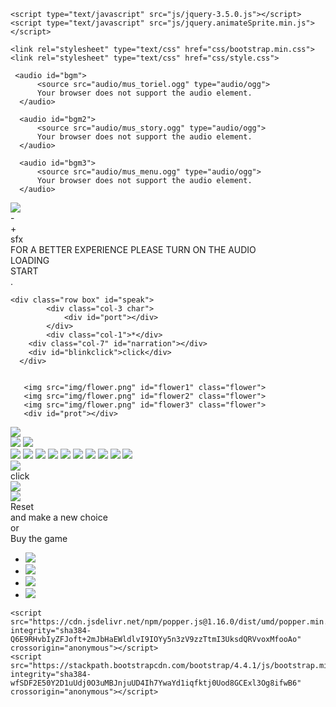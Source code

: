 <html>
  <head>
    <meta charset="UTF-8">
    <title>UNDERTALE</title>
	 <!--favicon*-->
	<link rel="apple-touch-icon" sizes="57x57" href="img/favicon/apple-icon-57x57.png">
	<link rel="apple-touch-icon" sizes="60x60" href="img/favicon/apple-icon-60x60.png">
	<link rel="apple-touch-icon" sizes="72x72" href="img/favicon/apple-icon-72x72.png">
	<link rel="apple-touch-icon" sizes="76x76" href="img/favicon/apple-icon-76x76.png">
	<link rel="apple-touch-icon" sizes="114x114" href="img/favicon/apple-icon-114x114.png">
	<link rel="apple-touch-icon" sizes="120x120" href="img/favicon/apple-icon-120x120.png">
	<link rel="apple-touch-icon" sizes="144x144" href="img/favicon/apple-icon-144x144.png">
	<link rel="apple-touch-icon" sizes="152x152" href="img/favicon/apple-icon-152x152.png">
	<link rel="apple-touch-icon" sizes="180x180" href="img/favicon/apple-icon-180x180.png">
	<link rel="icon" type="image/png" sizes="192x192"  href="img/favicon/android-icon-192x192.png">
	<link rel="icon" type="image/png" sizes="32x32" href="img/favicon/favicon-32x32.png">
	<link rel="icon" type="image/png" sizes="96x96" href="img/favicon/favicon-96x96.png">
	<link rel="icon" type="image/png" sizes="16x16" href="img/favicon/favicon-16x16.png">
	<link rel="manifest" href="/manifest.json">
	<meta name="msapplication-TileColor" content="#ffffff">
	<meta name="msapplication-TileImage" content="/ms-icon-144x144.png">
	<meta name="theme-color" content="#ffffff">
	 <!-------------------------------------------------------------------------->
	
	<script type="text/javascript" src="js/jquery-3.5.0.js"></script>
	<script type="text/javascript" src="js/jquery.animateSprite.min.js"></script>
    
	<link rel="stylesheet" type="text/css" href="css/bootstrap.min.css">
	<link rel="stylesheet" type="text/css" href="css/style.css">
	
  </head>
  <body>
	  
	 <audio id="bgm">
		  <source src="audio/mus_toriel.ogg" type="audio/ogg">
		  Your browser does not support the audio element.
	  </audio>
	  
	  <audio id="bgm2">
		  <source src="audio/mus_story.ogg" type="audio/ogg">
		  Your browser does not support the audio element.
	  </audio>
	  
	  <audio id="bgm3">
		  <source src="audio/mus_menu.ogg" type="audio/ogg">
		  Your browser does not support the audio element.
	  </audio>
 <img src="img/muteoff.png" id="mute">	  
<div id="down">-</div>
<div id="up">+</div>
<div id="sfx">sfx</div>
 <div id="splashscreen">FOR A BETTER EXPERIENCE PLEASE TURN ON THE AUDIO<br></div>
 <div id="loading">LOADING<div id="dot"></div></div>
 <a id="play">START</a>
 <div id="wait">.<b id="punti"></b></div>
	
	<div class="row box" id="speak">
			<div class="col-3 char">
				<div id="port"></div>
			</div>
			<div class="col-1">*</div>
		<div class="col-7" id="narration"></div>
		<div id="blinkclick">click</div>
	  </div>
	  		
	  
	   <img src="img/flower.png" id="flower1" class="flower">
	   <img src="img/flower.png" id="flower2" class="flower">
	   <img src="img/flower.png" id="flower3" class="flower">
	   <div id="prot"></div>
	  
<div id="ruin">	
	<div id="prot2"></div>
</div>
	  
<div id="lab">
	<div id="sci"></div>
	<div id="robot"></div>
</div>
	 	  
<img src="img/narration/backstory/1.png" id="past">

<div id="mountain">
	<div id="soldier"></div>
</div>
	 
<div id="throne">
	<img src="img/throneroom/throne.png" id="chair">
	<img src="img/throneroom/asgore.png" id="king">
</div>

<img src="img/narration/good.png" id="friend">
<img src="img/narration/bad.png" id="foe">

<img src="img/fight/enemy1.png" id="man" class="">
<img src="img/fight/fight.png" id="attack">
<img src="img/fight/att/attbar.png" id="attackbar">
<img src="img/fight/att/f1.png" id="fight">
<img src="img/fight/att/m1.png" id="spare">
<img src="img/fight/cloud.png" id="cloud1">
<img src="img/fight/cloud.png" id="cloud2">
<img src="img/fight/cloud.png" id="cloud3">
<div id="slash"></div>
<div id="slash2"></div>
	  
<img src="img/sans/sans.png" id="sans">
<div id="spcb"></div>
<div id="blinkclick2">click</div>
<img src="img/fight/torielfight/torfight1.png" id="toriel">
<div id="cover"></div>
	  
<img src="img/logo.png" id="title">

<div id="floweysp"></div>
<div id="flowey"></div>

<div id="end">
<a id="reset">Reset</a><br>
and make a new choice<br>
or<br>
Buy the game
<ul>
<li><a href="https://store.steampowered.com/app/391540"><img src="img/logo/steam.png"></a></li>
<li><a href="https://www.nintendo.com/games/detail/undertale-switch"><img src="img/logo/switch.png"></a></li>
<li><a href="https://store.playstation.com/product/EP3746-CUSA09415_00-CB00000000000084"><img src="img/logo/ps.png"></a></li>
<li><a href="https://www.microsoft.com/en-us/p/undertale/9n046hwgq4j2"><img src="img/logo/microsoft.png"></a></li>
</ul>
</div>

<div id="white"></div>
	  


	
	 
	  
<script type="text/javascript">
				
			document.getElementById("mute").style.position = "absolute";
			document.getElementById("mute").style.top = "7px";
			document.getElementById("mute").style.left = "1621px";
			document.getElementById("mute").style.zIndex = "999999999999";
	        document.getElementById("mute").style.visibility = "hidden";
	
			document.getElementById("up").style.position = "absolute";
			document.getElementById("up").style.top = "-37px";
			document.getElementById("up").style.left = "1497px";
			document.getElementById("up").style.zIndex = "999999999999";
	        document.getElementById("up").style.visibility = "hidden";
	
			document.getElementById("down").style.position = "absolute";
			document.getElementById("down").style.top = "-37px";
			document.getElementById("down").style.left = "1568px";
			document.getElementById("down").style.zIndex = "999999999999";
	        document.getElementById("down").style.visibility = "hidden";
	
			document.getElementById("sfx").style.position = "absolute";
			document.getElementById("sfx").style.top = "-3px";
			document.getElementById("sfx").style.left = "1696px";
			document.getElementById("sfx").style.zIndex = "999999999999";
	        document.getElementById("sfx").style.visibility = "hidden";
	
			document.getElementById("loading").style.position = "absolute";
			document.getElementById("loading").style.top = "407px";
			document.getElementById("loading").style.left = "530px";
	        document.getElementById("loading").style.visibility = "hidden";
	
			document.getElementById("wait").style.position = "absolute";
			document.getElementById("wait").style.top = "783px";
			document.getElementById("wait").style.left = "55px";
	        document.getElementById("wait").style.visibility = "hidden";

			document.getElementById("play").style.visibility = "hidden";
			document.getElementById("play").style.position = "absolute";
			document.getElementById("play").style.top = "380px";
			document.getElementById("play").style.left = "612px";
	/*Initial placement*/	
			document.getElementById("speak").style.position = "absolute";
			document.getElementById("speak").style.top = "650px";
			document.getElementById("speak").style.left = "510px";
			document.getElementById("speak").style.visibility = "hidden";
		    document.getElementById("speak").style.zIndex = "999";
	
			document.getElementById("blinkclick").style.position = "relative";
			document.getElementById("blinkclick").style.top = "168px";
			document.getElementById("blinkclick").style.left = "-2px";
			document.getElementById("blinkclick").style.visibility = "";
		/*Fall*/
			document.getElementById("flower1").style.position = "absolute";
				document.getElementById("flower1").style.top = "-200px";
				document.getElementById("flower1").style.left = "100px";
	
			document.getElementById("flower2").style.position = "absolute";
				document.getElementById("flower2").style.top = "-200px";
				document.getElementById("flower2").style.left = "860px";
				document.getElementById("flower2").style.zIndex = "99";
	
			document.getElementById("flower3").style.position = "absolute";
				document.getElementById("flower3").style.top = "-200px";
				document.getElementById("flower3").style.left = "1620px";
	
		    document.getElementById("prot").style.position = "absolute";
				document.getElementById("prot").style.top = "-260px";
				document.getElementById("prot").style.left = "620px";
		        document.getElementById("prot").style.transform = "rotate(-90deg)";
				document.getElementById("prot").style.zIndex = "95";
				
		
			var f1= $('#flower1');
			var f2= $('#flower2');
			var f3= $('#flower3');
			var p1= $('#prot');
			var bob1 = 0;
			var bob2 = 0;
			var bob3 = 0;
			var bob4 = 0;

		/*Ruin*/
			document.getElementById("ruin").style.position = "absolute";
			document.getElementById("ruin").style.top = "1580px";
			document.getElementById("ruin").style.left = "0px";
	
			document.getElementById("prot2").style.position = "relative";
			document.getElementById("prot2").style.top = "474px";
			document.getElementById("prot2").style.left = "1958px";
			var s1 = $('#ruin');
			var p2 = $('#prot2');
			var bob0= 0;
	
			var tor = new Audio('audio/snd_txttor.wav');
		
		/*Past*/
			document.getElementById("past").style.position = "absolute";
			document.getElementById("past").style.top = "105px";
			document.getElementById("past").style.left = "497px";
			document.getElementById("past").style.visibility = "hidden";
		
		/*Lab*/
			document.getElementById("lab").style.position = "absolute";
			document.getElementById("lab").style.top = "-1463px";
			document.getElementById("lab").style.left = "2000px";
			document.getElementById("lab").style.zIndex = "99";
	
			document.getElementById("sci").style.position = "relative";
			document.getElementById("sci").style.top = "1743px";
			document.getElementById("sci").style.left = "200px";
	
			document.getElementById("robot").style.position = "relative";
			document.getElementById("robot").style.top = "1373px";
			document.getElementById("robot").style.left = "1000px";
		
		/*Mountain*/
			document.getElementById("mountain").style.position = "absolute";
			document.getElementById("mountain").style.top = "1200px";
			document.getElementById("mountain").style.left = "0px";
	
			document.getElementById("soldier").style.position = "relative";
			document.getElementById("soldier").style.top = "833px";
			document.getElementById("soldier").style.left = "940px";
		
		/*Throne*/
			document.getElementById("throne").style.position = "absolute";
			document.getElementById("throne").style.top = "-1600px";
			document.getElementById("throne").style.left = "-339px";
			$('#throne').fadeOut(1);
	
			document.getElementById("chair").style.position = "relative";
			document.getElementById("chair").style.top = "1212px";
			document.getElementById("chair").style.left = "1186px";
			document.getElementById("chair").style.zIndex = "98";
	
			document.getElementById("king").style.position = "relative";
			document.getElementById("king").style.top = "1656px";
			document.getElementById("king").style.left = "780px";
			document.getElementById("king").style.zIndex = "99";
		
		/*Friend or foe*/
			document.getElementById("friend").style.position = "absolute";
			document.getElementById("friend").style.top = "117px";
			document.getElementById("friend").style.left = "600px";
			$('#friend').fadeOut(1);
	
			document.getElementById("foe").style.position = "absolute";
			document.getElementById("foe").style.top = "52px";
			document.getElementById("foe").style.left = "1000px";
			$('#foe').fadeOut(1);
		
		/*First fight*/
			document.getElementById("man").style.position = "absolute";
			document.getElementById("man").style.top = "100px";
			document.getElementById("man").style.left = "733px";
			$('#man').fadeOut(1);
	
			document.getElementById("cloud1").style.position = "absolute";
			document.getElementById("cloud1").style.top = "260px";
			document.getElementById("cloud1").style.left = "880px";
	
	        document.getElementById("cloud2").style.position = "absolute";
			document.getElementById("cloud2").style.top = "260px";
			document.getElementById("cloud2").style.left = "880px";
	
	        document.getElementById("cloud3").style.position = "absolute";
			document.getElementById("cloud3").style.top = "260px";
			document.getElementById("cloud3").style.left = "880px";
	
	        document.getElementById("cloud1").style.visibility = "hidden";
			document.getElementById("cloud2").style.visibility = "hidden";
			document.getElementById("cloud3").style.visibility = "hidden";
	
			document.getElementById("cloud1").style.opacity = "0.5";
			document.getElementById("cloud2").style.opacity = "0.5";
			document.getElementById("cloud3").style.opacity = "0.5";
	
			document.getElementById("fight").style.position = "absolute";
			document.getElementById("fight").style.top = "522px";
			document.getElementById("fight").style.left = "468px";
			$('#fight').fadeOut(1);
	
			document.getElementById("attack").style.position = "absolute";
			document.getElementById("attack").style.top = "440px";
			document.getElementById("attack").style.left = "420px";
	        document.getElementById("attack").style.zIndex = "99";
			document.getElementById("attack").style.visibility = "hidden";
	
			document.getElementById("attackbar").style.position = "absolute";
			document.getElementById("attackbar").style.top = "448px";
			document.getElementById("attackbar").style.left = "390px";
	        document.getElementById("attackbar").style.zIndex = "100";
	
			document.getElementById("attackbar").style.visibility = "hidden";
			document.getElementById("spare").style.position = "absolute";
			document.getElementById("spare").style.top = "520.4px";
			document.getElementById("spare").style.left = "1047px";
	
			document.getElementById("slash").style.position = "absolute";
			document.getElementById("slash").style.top = "134px";
			document.getElementById("slash").style.left = "864px";
			document.getElementById("slash").style.visibility = "hidden";
			$('#spare').fadeOut(1);
			
			var blink = new Audio('audio/snd_select.wav');
			var attack = new Audio ('audio/snd_laz.wav');
			var endfight = new Audio ('audio/snd_vaporized.wav');
			var damage = new Audio ('audio/snd_damage.wav');
			var bDamage = new Audio ('audio/snd_heavydamage.ogg');
			var end = new Audio ('audio/mus_intronoise.ogg');
			
			var pacific = 0;
			var genocide = 0;
	
			/*Sans*/
	        document.getElementById("sans").style.position = "absolute";
			document.getElementById("sans").style.top = "116px";
			document.getElementById("sans").style.left = "729px";
			document.getElementById("sans").style.visibility = "hidden";
	
	        document.getElementById("spcb").style.position = "absolute";
			document.getElementById("spcb").style.top = "105px";
			document.getElementById("spcb").style.left = "1020px";
			document.getElementById("spcb").style.visibility = "hidden";
	
			document.getElementById("cover").style.position = "absolute";
			document.getElementById("cover").style.top = "105px";
			document.getElementById("cover").style.left = "1020px";
			document.getElementById("cover").style.display = "none";
	
	        document.getElementById("blinkclick2").style.position = "absolute";
			document.getElementById("blinkclick2").style.top = "412px";
			document.getElementById("blinkclick2").style.left = "1437px";
			document.getElementById("blinkclick2").style.visibility = "hidden";
	
			document.getElementById("toriel").style.position = "absolute";
			document.getElementById("toriel").style.top = "19px";
			document.getElementById("toriel").style.left = "768px";
			document.getElementById("toriel").style.visibility = "hidden";
	 		
			document.getElementById("slash2").style.position = "absolute";
			document.getElementById("slash2").style.top = "134px";
			document.getElementById("slash2").style.left = "864px";
			document.getElementById("slash2").style.visibility = "hidden";
	        document.getElementById("slash2").style.zIndex = "100";
			
			var trans = new Audio ('audio/snd_noise.wav');
			var chara = new Audio ('audio/mus_f_laugh.wav');
	
			
			/*End*/
			document.getElementById("title").style.position = "absolute";
			document.getElementById("title").style.top = "347px";
			document.getElementById("title").style.left = "40px";
			document.getElementById("title").style.visibility = "hidden";
	
			/*Callto*/
	
			document.getElementById("flowey").style.position = "absolute";
			document.getElementById("flowey").style.top = "149px";
			document.getElementById("flowey").style.left = "739px";
			document.getElementById("flowey").style.visibility = "hidden";
			
			document.getElementById("floweysp").style.position = "absolute";
			document.getElementById("floweysp").style.top = "59px";
			document.getElementById("floweysp").style.left = "510px";
			document.getElementById("floweysp").style.visibility = "hidden";
	
			document.getElementById("end").style.visibility="hidden";
	
			document.getElementById("white").style.position = "absolute";
			document.getElementById("white").style.top = "0px";
			document.getElementById("white").style.left = "0px";
	        $('#white').fadeOut(1);
		
			var flowey1 = new Audio ('audio/snd_floweytalk1.wav');
			var flowey2 = new Audio ('audio/snd_floweytalk2.wav');
			
			var back = new Audio ('audio/mus_cymbal.ogg');
			
			var first = "";
	
			var change = 0;
	
	
		/*Sprite Animation*/
		
		$("#prot").animateSprite({
    	 fps: 4,
    	 animations: {
		 walkRight: [1, 0],
		 walkDown:[5, 6, 7, 8],
		 evil:[10,11,12,13,14]
		
		},
		autoplay:false,
		loop: true,
		complete: function(){
			// use complete only when you set animations with 'loop: false'
			alert("animation End");
		}
		});
	
	
		$("#prot2").animateSprite({
    	 fps: 4,
    	 animations: {
         walkLeft: [0, 1, 2, 3],
         walkUp: [4, 5, 6, 7],
		 walkRight: [11, 10, 9, 8],
		 walkDown:[12, 13, 14, 15],
		 speak:[16]
		
		},
		autoplay:false,
		loop: true,
		complete: function(){
			// use complete only when you set animations with 'loop: false'
			alert("animation End");
		}
		});

		$('#port').animateSprite({
		fps: 2,
		animations: {
		normal: [6,7],
		end: [8,9],
		preoccupied: [12,13],
		longend: [0,1,2,3,4,5]


		},
		autoplay:false,
		loop: true,
		complete: function(){
			// use complete only when you set animations with 'loop: false'
			alert("animation End");
		}
		});
		
		
		$('#robot').animateSprite({
		fps: 2,
		animations: {
		eLaugh: [0,1],
		},
		autoplay:false,
		loop: true,
		complete: function(){
			// use complete only when you set animations with 'loop: false'
			alert("animation End");
		}
		});
		
		
		$("#sci").animateSprite({
    	 fps: 4,
    	 animations: {
         walkRight: [0, 1, 2, 3],
         walkLeft: [7, 6, 5, 4]
		
		},
		autoplay:false,
		loop: true,
		complete: function(){
			// use complete only when you set animations with 'loop: false'
			alert("animation End");
		}
		});
		
		$("#soldier").animateSprite({
    	 fps: 9,
    	 animations: {
         glare: [0,1,2,3,4,5,6,7,8]
		},
		autoplay:false,
		loop: false,
		complete: function(){
			// use complete only when you set animations with 'loop: false'
		}
		});
	 
        $("#slash, #slash2").animateSprite({
    	 fps: 6,
    	 animations: {
         hit: [0,1,2,3,4,5]
		},
		autoplay:false,
		loop: false,
		complete: function(){
			// use complete only when you set animations with 'loop: false'
		}
		});
	
		$('#flowey').animateSprite({
    	 fps: 8,
    	 animations: {
		 burst: [0,1,2,3,4,5,6,7],
		 speak:[8, 9],
		 evil:[16,17],
		 evil2:[24,25],
		 reverse:[7,6,5,4,3,2,1,0]
		},
		autoplay:false,
		loop: false,
		complete: function(){
			// use complete only when you set animations with 'loop: false'
			
		}
		});


	
		
		
		
		
/*-------------------------------------------------------------------------------------------------------*/		
		setTimeout(function(){
			$('#splashscreen').fadeOut();
            setTimeout(function(){
			document.getElementById("loading").style.visibility = "";
		    load();
			},2000)},2000)
		
	
	
	
	
	
		$(document).ready(function(){ 
			setTimeout(function(){
				$('#loading').fadeOut();
				setTimeout(function(){
					document.getElementById("play").style.visibility = "";
				},1000)},9000)
			
			setInterval(function(){$("#blinkclick").fadeOut(100).fadeIn(100)},1000);
			setInterval(function(){$("#blinkclick2").fadeOut(100).fadeIn(100)},1000);
			
		
	  $('#play').on('click', function() {
		document.getElementById("mute").style.visibility = "";
		document.getElementById("up").style.visibility = "";
		document.getElementById("down").style.visibility = "";
		document.getElementById("sfx").style.visibility = "";
		document.getElementById("wait").style.visibility = "";
		setTimeout(wait,1000);
		p2.animateSprite('stop');
		$("#prot").animateSprite('frame', 1);
		musicstart("bgm");
		$('#play').fadeOut();
	/*Flower1 Fall*/
		upDown(f1,bob1,620,625,40);
		  /*Flower2 Fall*/
		setTimeout(function(){upDown(f2,bob2,720,725,30);
				/*Flower3 Fall*/
	    	setTimeout(function(){upDown(f3,bob3,620,625,20);
					/*Frisk Fall*/
		  		setTimeout(function(){upDown(p1,bob4,413,418,28);
							/*Flower3 Rise*/
					setTimeout(function(){upDown(f3,bob3,-300,-300,0);
								/*Flower2 Rise*/
	    				setTimeout(function(){upDown(f2,bob2,-300,-300,0);
									/*Flower1 Rise*/
	    					setTimeout(function(){upDown(f1,bob1,-300,-300,0);
											/*Ruin Rise*/			  
											setTimeout(function(){upDown(s1,bob0,0,0,0);
												/*Toriel Walk*/		 
													setTimeout(function(){
															p2.animateSprite('play', 'walkLeft');
														    p2.animate({left:1150},7000);
														setTimeout(function(){
															p2.animateSprite('stop')
															p2.animateSprite('play', 'walkUp'); 
															p2.animate({top:240},7000);
													      setTimeout(function(){
															p2.animateSprite('stop')
															p2.animateSprite('play', 'walkLeft'); 
															p2.animate({left:920},7000);
														/*Frisk get up*/
														setTimeout(function(){
																document.getElementById("prot").style.top = "296px";
																document.getElementById("prot").style.left = "755px";
																document.getElementById("prot").style.transform = "rotate(0deg)";
																setTimeout(function(){
																	document.getElementById("wait").style.visibility = "hidden";
																	p2.animateSprite('stop');
																	torSpeak("Don't be afraid, my child I will not hurt you.",'normal');	
																			},6500)},1000)},6700)},6500)},6000)},30000)},10000)},10000)},10000)},10000)},10000)},10000);
	  });
	
	});
/*-------------------------------------------------------------------------------------------------------------------------*/

	var nar = 0;
		
	function torNarration(){
		
		switch (nar) {
		  case 0:
			torSpeak('I am Toriel caretaker of the RUINS.','normal');
			nar++;
			break;
		  case 1:
			torSpeak('I pass throught this place every day to see if anyone has fallen down.','normal');
			nar++;
			break;
		  case 2:
			 torSpeak('You are the first human to come here in a long time.','normal');
			 nar++;
			break;
		  case 3:
			torSpeak('You may wonder where you are and why I am here.','normal');
			nar++;
			break;
		  case 4:
			torSpeak("Well, that's because of an event that happened a long time ago.",'normal');
			setTimeout(function(){
				document.getElementById("speak").style.visibility = "hidden";
				document.getElementById("blinkclick").style.visibility = "hidden";
				$('#ruin').fadeOut();
				$('#prot').fadeOut();
				$('#past').fadeOut();
				musicstop("bgm");
			setTimeout(function(){
				musicstart("bgm2");
				$("#narration").empty();
				document.getElementById("speak").style.visibility = "";
				document.getElementById("past").style.visibility = "";
				document.getElementById("blinkclick").style.visibility = "hidden";
				$('#past').fadeIn();
				$('#speak').off('click');
			setTimeout(function(){
				torSpeak('Long ago, two races ruled over Earth: Human and Monsters.','normal');
			},2000)
			},2000);
			},7800);
			nar++;
			break;
		  case 5:
			document.getElementById("past").src = "img/narration/backstory/2.png";
			torSpeak('One day, war broke out between the two races.','normal');
			nar++;
			break;
		  case 6:
			document.getElementById("past").src = "img/narration/backstory/3.png";
			torSpeak('After a long battle, the human where victoriuous.','normal');
			nar++;
			break;
		  case 7:
			document.getElementById("past").src = "img/narration/backstory/4.png";
			torSpeak('They sealed us underground with a magic spell.','normal');
			nar++;
			break;
		  case 8:
			document.getElementById("past").src = "img/narration/backstory/5.png";
			torSpeak('Here under Mt. Ebott.','normal');
			nar++;
			break;
		  case 9:
			document.getElementById("past").style.visibility = "hidden";
			torSpeak('My child, before you is a long journey.','normal');
			nar++;
			break;
		  case 10:
			torSpeak('On your journey you may encounter a weird scientist and her murderous robot.','normal');
			nar++;
			$("#lab").animate({left:-80},3000);
			$('#robot').animateSprite('play', 'eLaugh'); 
					$("#sci").animateSprite('play', 'walkRight');
						$("#sci").animate({left:800},10000);
						setTimeout(function(){ $("#sci").animateSprite('stop');},9000);
			break;
			case 11:
			document.getElementById("lab").style.visibility = "hidden";
			$("#soldier").animateSprite('stop')
			$("#soldier").animateSprite('frame', 0);
			$("#mountain").animate({top:-731},3000);
			torSpeak('A proud knight in her armor.','normal');
			setTimeout(function(){$('#soldier').animateSprite('play', 'glare');setTimeout(function(){$('#soldier').animateSprite('stop');$("#soldier").animateSprite('frame', 0);},1000)},3000) 
			nar++;
			break;
			case 12:
			document.getElementById("mountain").style.visibility = "hidden";
			document.getElementById("throne").style.visibility = "";
			$('#throne').fadeIn(2000);
			torSpeak('And it may end in a throne room with a worried king.','normal'); 
			nar++;
			break;
			case 13:
			document.getElementById("throne").style.visibility = "hidden";
			torSpeak('You will have to make choices.','normal'); 
			nar++;
			break;
			case 14:
			$('#friend').fadeIn(2000);
			torSpeak('Based on which some people could become good friends.','normal'); 
			nar++;
			break;
			case 15:
			$('#foe').fadeIn(2000);
			torSpeak('Or fierce enemies.','normal'); 
			nar++;
			break;
			case 16:
			document.getElementById("friend").style.visibility = "hidden";
			document.getElementById("foe").style.visibility = "hidden";
			torSpeak('When you will find yourself in danger, you will have to make the most difficult one.','normal'); 
			nar++;
			break;
			case 17:
			$('#man').fadeIn(2000);
			torSpeak('When your life will be put on the line.','normal'); 
			nar++;
			break;
			case 18:
			$('#fight').fadeIn(2000);
			$('#spare').fadeIn(2000);
			torSpeak('What will you do?','normal'); 
			nar++;
			break;
			case 19:
			document.getElementById("speak").style.visibility = "hidden";
			musicstop("bgm2");
			$('#fight').fadeIn(2000);
			$('#spare').fadeIn(2000);
			$('#fight').mouseenter(function () {
				blink.play();
				document.getElementById("fight").src = "img/fight/att/f2.png";
			})
			$('#spare').mouseenter(function (){
				blink.play();
				document.getElementById("spare").src = "img/fight/att/m2.png";
			})
			
			$('#fight').mouseleave(function () {
				document.getElementById("fight").src = "img/fight/att/f1.png";
			})
			$('#spare').mouseleave(function (){
				document.getElementById("spare").src = "img/fight/att/m1.png";
			})
				
			$('#fight').on('click',function(){
				$('#fight').off('click');
				$('#spare').off('click');
				$('#fight').mouseenter(function () {})
				$('#fight').mouseleave(function () {})
				$('#spare').mouseenter(function () {})
				$('#spare').mouseleave(function () {})
				genocide++;
				document.getElementById("fight").style.visibility = "hidden";
				document.getElementById("spare").style.visibility = "hidden";
				document.getElementById("attack").style.visibility = "";
				document.getElementById("attackbar").style.visibility = "";
				 $("#attackbar").animate({left:890},1000);
				setTimeout(function(){
					blink.play();
					document.getElementById("attackbar").src = "img/fight/att/attbar2.png";
					setTimeout(function(){
					document.getElementById("attack").style.visibility = "hidden";
					document.getElementById("attackbar").style.visibility = "hidden";
					document.getElementById("slash").style.visibility = "";
					$("#slash").animateSprite('restart');	
					attack.play();
					setTimeout(function(){
					 document.getElementById("fight").style.left = "756px";
					 document.getElementById("attackbar").src = "img/fight/att/attbar.png";
					 document.getElementById("slash").style.visibility = "hidden";
					 document.getElementById("man").src = "img/fight/enemy2.png";
					 damage.play();
					 death("man","#man",3);
					 setTimeout(function(){
					 $("#man").addClass("vanishOut");
					 endfight.play();
					setTimeout(function(){
						$('#man').fadeOut(1);
						document.getElementById("sans").style.visibility = "";
					setTimeout(function(){
						 $("#man").removeClass("vanishOut");
						sansSpeak("hey, kiddo");
					},1500)},1500)},5000)},1000)},100)},1200)});

			$('#spare').on('click',function(){
				$('#fight').off('click');
				$('#spare').off('click');
				$('#fight').mouseenter(function () {})
				$('#fight').mouseleave(function () {})
				$('#spare').mouseenter(function () {})
				$('#spare').mouseleave(function () {})
				pacific++;
				document.getElementById("fight").style.visibility = "hidden";
				document.getElementById("spare").style.visibility = "hidden";
				document.getElementById("man").style.opacity = "0.5";
				 document.getElementById("cloud1").style.visibility = "";
				 document.getElementById("cloud2").style.visibility = "";
				 document.getElementById("cloud3").style.visibility = "";
				 $("#cloud1").animate({top:195},1000);
				 $("#cloud2").animate({left:800},1000);
				 $("#cloud3").animate({left:950},1000);
				 $("#cloud1").fadeOut();
				 $("#cloud2").fadeOut();
				 $("#cloud3").fadeOut();
				endfight.play();
				setTimeout(function(){
					musicstart("bgm");
					$('#man').fadeOut();
					$('#ruin').fadeIn();
					$('#prot').fadeIn();
					document.getElementById("cloud1").style.top = "260px";
					document.getElementById("cloud1").style.left = "880px";
					document.getElementById("cloud2").style.top = "260px";
					document.getElementById("cloud2").style.left = "880px";
					document.getElementById("cloud3").style.top = "260px";
					document.getElementById("cloud3").style.left = "880px";
					$('#fight').fadeOut(1);
					$('#spare').fadeOut(1);
					document.getElementById("fight").style.visibility = "";
				    document.getElementById("spare").style.visibility = "";
					document.getElementById("cloud1").style.visibility = "hidden";
				    document.getElementById("cloud2").style.visibility = "hidden";
				    document.getElementById("cloud3").style.visibility = "hidden";
					$("#cloud1").fadeIn(1);
				 	$("#cloud2").fadeIn(1);
				 	$("#cloud3").fadeIn(1);
					setTimeout(function(){
					  $("#port").animateSprite('frame', 9);
					  torSpeak('Oh my, did I space out?','preoccupied'); 
					  nar = 21;
					},2000)
				},3000)
			})	
			break;
			case 20:
			break;
			case 21:
			torSpeak("Why don't you come to my house? I have a freshly baked Butterscotch Pie.",'normal');
			nar = 23;
			break;
			case 22:
			torSpeak("Why don't you come to my house? I have a freshly baked Snail Pie.",'normal');
			nar = 24;
			break;
			case 23:
			document.getElementById("speak").style.visibility = "hidden";
			setTimeout(function(){
			p2.animateSprite('play', 'walkRight');
			 p2.animate({left:1150},7000);
				setTimeout(function(){
					p2.animateSprite('stop')
					p2.animateSprite('play', 'walkDown'); 
					p2.animate({top:474},7000);
					 setTimeout(function(){
						p2.animateSprite('stop')
						p2.animateSprite('play', 'walkRight'); 
						p2.animate({left:1958},7000);
						 p1.animateSprite('play', 'walkRight');
						 p1.animate({left:1150},7000);
							setTimeout(function(){
								p1.animateSprite('stop')
								p1.animateSprite('fps', 4)
								p1.animateSprite('play', 'walkDown'); 
								p1.animate({top:474},7000);
					 		setTimeout(function(){
								p1.animateSprite('stop')
								p1.animateSprite('fps', 2)
								p1.animateSprite('play', 'walkRight'); 
								p1.animate({left:1958},7000);
								setTimeout(function(){
								musicstop("bgm");
								document.getElementById("title").style.visibility = "";	
								document.getElementById("ruin").style.visibility = "hidden";	
								end.play();
								setTimeout(function(){
									document.getElementById("title").style.visibility = "hidden";
									finale();
								},3000)},7000)},6500)},6700)},6500)},6700)},1000);
			break;
			case 24:
			document.getElementById("speak").style.visibility = "hidden";
			setTimeout(function(){
			p2.animateSprite('play', 'walkRight');
			 p2.animate({left:1150},7000);
				setTimeout(function(){
					p2.animateSprite('stop')
					p2.animateSprite('play', 'walkDown'); 
					p2.animate({top:474},7000);
					 setTimeout(function(){
						p2.animateSprite('stop')
						p2.animateSprite('play', 'walkRight'); 
						p2.animate({left:1958},7000);
						 p1.animateSprite('play', 'walkRight');
						 p1.animate({left:1150},7000);
							setTimeout(function(){
								p1.animateSprite('stop')
								p1.animateSprite('fps', 4)
								p1.animateSprite('play', 'walkDown'); 
								p1.animate({top:474},7000);
					 		setTimeout(function(){
								p1.animateSprite('stop')
								p1.animateSprite('fps', 2)
								p1.animateSprite('play', 'walkRight'); 
								p1.animate({left:1600},7000);
							setTimeout(function(){
								p1.animateSprite('stop');
								p1.animateSprite('frame', 4);
								p1.animateSprite('frame', 10); 
							setTimeout(function(){
								p1.animateSprite('fps', 5)
								chara.play();
								p1.animateSprite('play', 'evil'); 
								setTimeout(function(){
								chara.pause();
							    chara.currentTime = 0;
								document.getElementById("title").style.visibility = "";	
								document.getElementById("ruin").style.visibility = "hidden";
								document.getElementById("prot").style.visibility = "hidden";
								end.play();
								p1.animateSprite('fps', 2)
								setTimeout(function(){
									document.getElementById("title").style.visibility = "hidden";
									finale();
								},3000)},3000)},2000)},7000)},6500)},6700)},6500)},6700)},1000);	
			break;
		}
	}
		
/*-------------------------------------------------------------------------------------------------------------------------*/	
var san = 0;
		
	function sansNarration(){
		
		switch (san) {
		  case 0:
			document.getElementById("sans").src = "img/sans/sansside.png";
			sansSpeak('you may wonder who i am?');
			san++;
			break;
		  case 1:
			document.getElementById("sans").src = "img/sans/sansblink.png";
			sansSpeak("but i don't care");
			san++;
			break;
	      case 2:
			document.getElementById("sans").src = "img/sans/sansag.png";
			sansSpeak("so shut up and listen");
			san++;
			break;
	      case 3:
			document.getElementById("sans").src = "img/sans/sanscl.png";
			sansSpeak("what you just did wasn't very nice");
			san++;
			break;
	      case 4:
			document.getElementById("sans").src = "img/sans/sansblink.png";
			sansSpeak("i know that mannequin was very threatening");
			san++;
			break;
		  case 5:
			document.getElementById("sans").src = "img/sans/sansag.png";
			sansSpeak("but you better stop your killing desire here");
			san++;
			break;
		  case 6:
			document.getElementById("sans").src = "img/sans/sans.png";
			sansSpeak("because in the real thing you may cause more problem than you think");
			san++;
			break;
		  case 7:
			document.getElementById("cover").style.display = "block";
			document.getElementById("blinkclick2").style.color = "white";
			document.getElementById("sans").src = "img/sans/sans.png";
			sansSpeak("why don't i show you what i'm talking about");
			setTimeout(function(){
			document.getElementById("cover").style.display = "none";
			document.getElementById("blinkclick2").style.visibility = "hidden";
			document.getElementById("blinkclick2").style.color = "black";
			trans.play();
			setTimeout(function(){trans.play();},10);
			document.getElementById("attackbar").style.top = "448px";
			document.getElementById("attackbar").style.left = "390px";
			document.getElementById("spcb").style.visibility = "hidden";
			document.getElementById("sans").style.visibility = "hidden";
			setTimeout(function(){trans.play();
			setTimeout(function(){trans.play();},10);
			document.getElementById("toriel").style.visibility = "";
			document.getElementById("fight").style.visibility = "";
			$('#fight').mouseenter(function () {
				blink.play();
				document.getElementById("fight").src = "img/fight/att/f2.png";
			})
			$('#fight').mouseleave(function () {
				document.getElementById("fight").src = "img/fight/att/f1.png";
			})},500);
			$('#fight').on('click',function(){
				$('#fight').off('click');
				$('#spare').off('click');
				$('#fight').mouseenter(function () {})
				$('#fight').mouseleave(function () {})
				$('#spare').mouseenter(function () {})
				$('#spare').mouseleave(function () {})
				document.getElementById("fight").style.visibility = "hidden";
				document.getElementById("attack").style.visibility = "";
				document.getElementById("attackbar").style.visibility = "";
				 $("#attackbar").animate({left:890},1000);
				setTimeout(function(){
					blink.play();
					document.getElementById("attackbar").src = "img/fight/att/attbar2.png";
					setTimeout(function(){
					document.getElementById("attack").style.visibility = "hidden";
					document.getElementById("attackbar").style.visibility = "hidden";
					document.getElementById("slash2").style.visibility = "";
					$("#slash2").animateSprite('restart');	
					attack.play();
					setTimeout(function(){
					 document.getElementById("attackbar").style.top = "448px";
					 document.getElementById("attackbar").style.left = "390px";
					 document.getElementById("attackbar").src = "img/fight/att/attbar.png";
					 document.getElementById("slash2").style.visibility = "hidden";
					 document.getElementById("toriel").src = "img/fight/torielfight/torfight2.png";
					 bDamage.play();
					 death("toriel","#toriel",3);
					 setTimeout(function(){
					 document.getElementById("toriel").src = "img/fight/torielfight/torfight3.png";
					setTimeout(function(){
						document.getElementById("toriel").style.visibility = "hidden";
						document.getElementById("sans").style.visibility = "";
					setTimeout(function(){
						sansSpeak("see what i meant");
						san = 8;
					},1500)},1500)},4000)},1000)},100)},1200)});},5000);
			break;
			case 8:
			document.getElementById("sans").src = "img/sans/sansblink.png";
			sansSpeak("hope you learned a good lesson");
			san++;
			break;
			case 9:
			document.getElementById("sans").src = "img/sans/sansblink.png";
			sansSpeak("because if you try to kill any of us for real");
			san++;
			break;
			case 10:
			document.getElementById("cover").style.display = "block";
			document.getElementById("sans").src = "img/sans/sansb.png";
			document.getElementById("blinkclick2").style.color = "white";
			sansSpeak("you are gonna have a bad time");
			setTimeout(function(){
				    document.getElementById("cover").style.display = "none";
				    document.getElementById("blinkclick2").style.visibility = "hidden";
					document.getElementById("spcb").style.visibility = "hidden";
					document.getElementById("sans").style.visibility = "hidden";
				    document.getElementById("blinkclick2").style.color = "black";
					$('#ruin').fadeIn();
					$('#prot').fadeIn();
					setTimeout(function(){
					  san=0;
					  $("#port").animateSprite('frame', 9);
					  torSpeak('Oh my, did I space out?','preoccupied'); 
					  nar = 22;
					},2000)
				},5500)
		}};
	
	
	
	
	
/*-------------------------------------------------------------------------------------------------------------------------*/	
	
	
 function finale(){
	  document.getElementById("flowey").style.visibility = "";
	  document.getElementById("floweysp").style.visibility = "";
	 $("#flowey").animateSprite('play', 'burst'); 
	 setTimeout(
		 function(){
		 if (pacific == 1 && genocide == 0){
		   first = "pacific";
		   floweySpeak("I hope you liked it.","speak"); 
		   setTimeout(function(){
		   floweySpeak("Now you can reset and re-experience the choice.","speak"); 
		   setTimeout(function(){
		   floweySpeak("See you soon.","speak"); 
		  setTimeout(function(){
		  $("#floweysp").empty();
		  $("#flowey").animateSprite('play', 'reverse');
		  setTimeout(function(){
		  document.getElementById("flowey").style.visibility = "hidden";
	      document.getElementById("floweysp").style.visibility = "hidden";  
		  musicstart("bgm3");
		  document.getElementById("end").style.visibility = "";  
		     $('#reset').on('click', function() {
			   callto();
		   });
		  },1500)},2600)},5900)},3000)
		 }
			 	 
		 if (pacific == 0 && genocide == 1){
		  first = "genocide";	
		  floweySpeak("So you did it.","speak"); 
		  setTimeout(function(){
		  floweySpeak("You killed the goat.","evil"); 
		  setTimeout(function(){
		  floweySpeak("But here you don't suffer repercussion.","evil"); 
		  setTimeout(function(){
		  floweySpeak("If you do this in our world...","evil");
		  setTimeout(function(){
		  floweySpeak("then the fun will start.","evil2");
		  setTimeout(function(){
		  $("#floweysp").empty();
		  $("#flowey").animateSprite('play', 'reverse');
		  setTimeout(function(){
		  document.getElementById("flowey").style.visibility = "hidden";
	      document.getElementById("floweysp").style.visibility = "hidden"; 
		  musicstart("bgm3");
		  document.getElementById("end").style.visibility = ""; 
		     $('#reset').on('click', function() {
			   callto();
		   });
		  },1500)},3400)},4000)},4900)},3000)},2400)
         			 
		 } 
			 
			 
		 if (pacific >= 2 && genocide == 0){
		  floweySpeak("Aren't you tired of being the good guy.","speak"); 
		  setTimeout(function(){
		  floweySpeak("Why don't you try changing path.","speak"); 
		  setTimeout(function(){
		  floweySpeak("You won't be disappointed.","speak"); 
		  setTimeout(function(){
		  $("#floweysp").empty();
		  $("#flowey").animateSprite('play', 'reverse');
		  setTimeout(function(){
		  document.getElementById("flowey").style.visibility = "hidden";
	      document.getElementById("floweysp").style.visibility = "hidden"; 
		  musicstart("bgm3");
		  document.getElementById("end").style.visibility = "";  
		     $('#reset').on('click', function() {
			   callto();
		   });
		  },1500)},3600)},4200)},4900)
		 }
			 
			 
		 if (pacific == 0 && genocide >= 2){
		  floweySpeak("You haven't had enough.","evil"); 
	      setTimeout(function(){
		  floweySpeak("Here you can only fight a goat and a puppet.","evil"); 
		  setTimeout(function(){
		  floweySpeak("In our world you have many monster to make suffer.","evil"); 
		  setTimeout(function(){
		  floweySpeak("Stay here if you want but don't expect much change.","evil2");
		  setTimeout(function(){
		  $("#floweysp").empty();
		  $("#flowey").animateSprite('play', 'reverse');
		  setTimeout(function(){
		  document.getElementById("flowey").style.visibility = "hidden";
	      document.getElementById("floweysp").style.visibility = "hidden";  
		  musicstart("bgm3");
		  document.getElementById("end").style.visibility = "";  
		     $('#reset').on('click', function() {
			   callto();
		   });
		  },1500)},6100)},6000)},5400)},3300)
		 }
			 
			 
		 if (pacific >= 1 && genocide == 1 && first == "pacific"){
		  change=1;
		  floweySpeak("You couldn't resist didn't you.","evil"); 
		  setTimeout(function(){
		  floweySpeak("Now that you smelled the scent of blood.","evil"); 
		  setTimeout(function(){
		  floweySpeak("Why stop here.","evil");	
		  setTimeout(function(){
		  $("#floweysp").empty();
		  $("#flowey").animateSprite('play', 'reverse');
		  setTimeout(function(){
		  document.getElementById("flowey").style.visibility = "hidden";
	      document.getElementById("floweysp").style.visibility = "hidden";  
		  musicstart("bgm3");
		  document.getElementById("end").style.visibility = "";  
		     $('#reset').on('click', function() {
			   callto();
		   });
		  },1500)},2400)},5100)},4100)
		 }
			 
			 
		 if (pacific == 1 && genocide >= 1 && first == "genocide"){
		  change = 1;
		  floweySpeak("Fill better know.","speak"); 
		  setTimeout(function(){
		  floweySpeak("Well, you shouldn't.","evil"); 
		  setTimeout(function(){
		  floweySpeak("You must never forget what you did.","evil2");	
		  setTimeout(function(){
		  $("#floweysp").empty();
		  $("#flowey").animateSprite('play', 'reverse');
		  setTimeout(function(){
		  document.getElementById("flowey").style.visibility = "hidden";
	      document.getElementById("floweysp").style.visibility = "hidden";
		  musicstart("bgm3");
		  document.getElementById("end").style.visibility = "";  
		     $('#reset').on('click', function() {
			   callto();
		   });
		  },1500)},4500)},3000)},2700)
		 }
			 
			 
		 if (pacific >= 1 && genocide >= 1 && first == "n"){
		  floweySpeak("No matter what you choose.","evil"); 
		  setTimeout(function(){
		  floweySpeak("You can't escape from your choice.","evil"); 
		  setTimeout(function(){
		  floweySpeak("If you refresh the page I might forget.","evil"); 
		  setTimeout(function(){
		  floweySpeak("But you will always fell the sin crawling on your back.","evil2");
		  setTimeout(function(){
		  $("#floweysp").empty();
		  $("#flowey").animateSprite('play', 'reverse');
		  setTimeout(function(){
		  document.getElementById("flowey").style.visibility = "hidden";
	      document.getElementById("floweysp").style.visibility = "hidden";  
		  musicstart("bgm3");
		  document.getElementById("end").style.visibility = ""; 
		   $('#reset').on('click', function() {
			   callto();
		   });
		  },1500)},6500)},4900)},4400)},3700)
		 }		  	   
	},4000);
 }
 
 function callto(){
	 $('#reset').off('click');
	 
	 
	 document.getElementById("man").style.opacity = 1;
	 musicstop("bgm3");
	 $('#ruin').fadeOut(1);
	 $('#prot').fadeOut(1);
	 document.getElementById("ruin").style.visibility = "";
	 document.getElementById("prot").style.visibility = "";
	 $("#prot").animateSprite('stop');
	 $("#prot").animateSprite('frame', 1);
	 document.getElementById("prot").style.top = "296px";
	 document.getElementById("prot").style.left = "755px";
	 document.getElementById("prot2").style.top = "240px";
	 document.getElementById("prot2").style.left = "920px";
	 document.getElementById("fight").style.top = "522px";
	 document.getElementById("fight").style.left = "468px";
	 $('#fight').fadeOut(1);
	 $('#spare').fadeOut(1);
	 document.getElementById("fight").style.visibility = "";
	 document.getElementById("spare").style.visibility = "";
	 document.getElementById("toriel").src = "img/fight/torielfight/torfight1.png";
	 document.getElementById("man").src = "img/fight/enemy1.png";
	 document.getElementById("sans").src = "img/sans/sans.png";
	 $("#slash").animateSprite('stop');
	 $("#slash").animateSprite('frame', 0);
	 $("#slash2").animateSprite('stop');
	 $("#slash2").animateSprite('frame', 0);
	 if (change==1){
		 first = "n";
		 change=2;
	 }
	 
	 back.play();
	 $('#white').fadeIn(5000);
	 setTimeout(function(){ 
	 document.getElementById("end").style.visibility = "hidden"; 
	 $('#white').fadeOut(1);
	 nar=17;
	 torNarration();
	 },5000)
	 
 }
	
/*-------------------------------------------------------------------------------------------------------------------------*/
	
	var punto=0;
	
		function load(){

			if (punto==3){
			  $("#dot").empty();
			  punto=0;
			 setTimeout(load, 1000);
			}else{
			  $("#dot").append(".");
			  punto++;
			  setTimeout(load, 1000);
			}
		}
	
	var punto2=0;
	
		function wait(){

			if (punto2==2){
			  $("#punti").empty();
			  punto2=0;
			 setTimeout(wait, 1000);
			}else{
			  $("#punti").append(".");
			  punto2++;
			  setTimeout(wait, 1000);
			}
		}
	
	
		function upDown(x,i,t,b,mov,ftime){
			var stop = 0;
			setTimeout(function(){x.animate({top: t}, 6000);},ftime)
			var i = setInterval(function() {
				if (stop == mov){
					clearInterval(i)
				}else{
				  x.animate({top: b}, 1000);
				  x.animate({top: t}, 1000);
				  stop++;
				 }
				},1);		
		}
		function musicstop(id){

				var x = document.getElementById(id);
				x.pause();
				x.currentTime = 0;
		}
		function musicstart(id){

				var x = document.getElementById(id);
				x.currentTime = 0;
				x.play();
				x.loop = true;

		}	

		function torSpeak(testo,emotion){
			var i=0;
			$('#speak').off('click');
			$("#narration").empty();
			$('#port').animateSprite('play', emotion);
			$("#prot2").animateSprite('stop');
			$("#prot2").animateSprite('frame', 16);
			document.getElementById("speak").style.visibility = "";
			document.getElementById("blinkclick").style.visibility = "hidden";
			var txt = testo;
			typeWriter()
		function typeWriter() {
			if (i < txt.length) {
			$("#narration").append(txt.charAt(i));
			i++;
			tor.play();
			setTimeout(typeWriter, 100);
		  }else{
			$("#prot2").animateSprite('stop')
			$("#prot2").animateSprite('frame', 0);
			$('#port').animateSprite('play', 'end');
			setTimeout(function(){
			$("#port").animateSprite('stop')
			$("#port").animateSprite('frame', 0);
			$('#speak').on('click');
			;},2000)
			setTimeout(function(){
				document.getElementById("blinkclick").style.visibility = "";
		  			$('#speak').on('click', function() {
		  
		            torNarration();
						
	                });
			},2000);
			
		  }
		}
	};
	
	
		function death(id,idj,mov){
		var bump = 0;
		var stop = 0;
		var posizione = $(idj).position();
		var mr = posizione.left;
		var i = setInterval(function(){  
		if (stop == mov){
			clearInterval(i);
			document.getElementById(id).style.left = mr +"px";
		}else{
		  if (bump == 0){
			document.getElementById(id).style.left = mr + 100 +"px";
			bump = 1;
		}else{
			document.getElementById(id).style.left = mr - 100 +"px";
			bump = 0;
			stop++;
		}}}, 500);

	};	
	
		function sansSpeak(testo){
			var i=0;
			var sans = new Audio ('audio/snd_txtsans.wav');
			$('#spcb').off('click');
			$("#spcb").empty();
			document.getElementById("spcb").style.visibility = "";
			document.getElementById("blinkclick2").style.visibility = "hidden";
			var txt = testo;
			typeWriter()
		function typeWriter() {
			if (i < txt.length) {
			$("#spcb").append(txt.charAt(i));
			i++;
			sans.play();
			setTimeout(typeWriter, 100);
		  }else{
				document.getElementById("blinkclick2").style.visibility = "";
		  			$('#spcb').on('click', function() {
		  
		            sansNarration();
						
	                });
		  
		  }}};
	
		function floweySpeak(testo,emotion){
			var i=0;
			if (emotion == "speak"){
				var fbase = 8;
				var fspeak = 9;
			} else if (emotion == "evil"){
				var fbase = 16;
				var fspeak = 17;
			}  else if (emotion == "evil2"){
				var fbase = 24;
				var fspeak = 25;
			} 
			$("#flowey").animateSprite('frame', fbase);
			$("#floweysp").empty();
			document.getElementById("floweysp").style.visibility = "";
			var txt = testo;
			typeWriter()
		function typeWriter() {
			if (i < txt.length) {
			$("#floweysp").append(txt.charAt(i));
			i++;
			if (emotion == "speak"){
			 flowey1.play();
			} else{
			 flowey2.play();	
			}
			$("#flowey").animateSprite('frame', fspeak);
			setTimeout(typeWriter, 100);
		  }else{
			$("#flowey").animateSprite('stop')
			$("#flowey").animateSprite('frame', fbase);
	                };
		  
		  }};
	
		var a1 = document.getElementById("bgm");
		var a2 = document.getElementById("bgm2");
		var a3 = document.getElementById("bgm3");
		
		a1.volume = 1.0;
		a2.volume = 1.0;
		a3.volume = 1.0;
	
		var voln = 1.0
	
		$('#up').on('click', function() {
			voln=voln+0.1;
			if (voln>=1.0){
				voln=1.0;
			}
			
			a1.volume = voln;
			a2.volume = voln;
			a3.volume = voln;
		
		})
		
		$('#down').on('click', function() {
			voln=voln-0.1;
			if (voln<=0.0){
				voln=0.0;
			}
			
			a1.volume = voln;
			a2.volume = voln;
			a3.volume = voln;
		 
		})
	
		var audioonoff=1;
		
		
		$('#mute').on('click', function() {
			if (audioonoff==1){
				a1.volume = 0;
				a2.volume = 0;
				a3.volume = 0;
				audioonoff=0;
				document.getElementById("mute").src = "img/mute.png";
			} else if (audioonoff==0){
				a1.volume = voln;
				a2.volume = voln;
				a3.volume = voln;
				audioonoff=1;
				document.getElementById("mute").src = "img/muteoff.png";
			}
		});
	
	
		var sfxonoff=1;
		
		
		$('#sfx').on('click', function() {
			if (sfxonoff==1){
				attack.volume = 0.0;
				endfight.volume = 0.0;
				damage.volume = 0.0;
				bDamage.volume = 0.0;
				end.volume = 0.0;
				trans.volume = 0.0;
				chara.volume = 0.0;
				flowey1.volume = 0.0;
				flowey2.volume = 0.0;
				back.volume = 0.0;
				tor.volume = 0.0;
				sans.volume = 0.0;
				sfxonoff=0;
				document.getElementById("sfx").style.textDecoration = "line-through";
			} else if (sfxonoff==0){
				attack.volume = 1.0;
				endfight.volume = 1.0;
				damage.volume = 1.0;
				bDamage.volume = 1.0;
				end.volume = 1.0;
				trans.volume = 1.0;
				chara.volume = 1.0;
				flowey1.volume = 1.0;
				flowey2.volume = 1.0;
				back.volume = 1.0;
				tor.volume = 1.0;
				sans.volume = 1.0;
				sfxonoff=1;
				document.getElementById("sfx").style.textDecoration = "none";
			}
		});
	
	  </script>
	<script src="https://cdn.jsdelivr.net/npm/popper.js@1.16.0/dist/umd/popper.min.js" integrity="sha384-Q6E9RHvbIyZFJoft+2mJbHaEWldlvI9IOYy5n3zV9zzTtmI3UksdQRVvoxMfooAo" crossorigin="anonymous"></script>
	<script src="https://stackpath.bootstrapcdn.com/bootstrap/4.4.1/js/bootstrap.min.js" integrity="sha384-wfSDF2E50Y2D1uUdj0O3uMBJnjuUD4Ih7YwaYd1iqfktj0Uod8GCExl3Og8ifwB6" crossorigin="anonymous"></script>
  </body>
</html>
